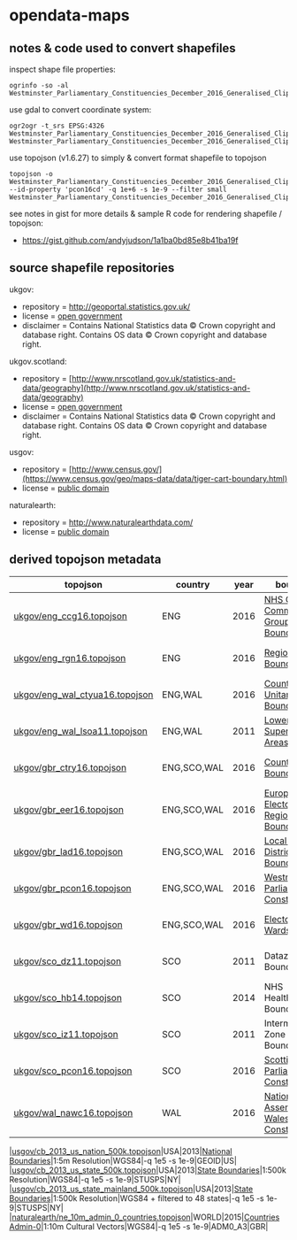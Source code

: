 # opendata-maps

## notes & code used to convert shapefiles

inspect shape file properties:
```
ogrinfo -so -al Westminster_Parliamentary_Constituencies_December_2016_Generalised_Clipped_Boundaries_in_Great_Britain.shp
```
use gdal to convert coordinate system:
```
ogr2ogr -t_srs EPSG:4326 Westminster_Parliamentary_Constituencies_December_2016_Generalised_Clipped_Boundaries_in_Great_Britain_WGS84.shp Westminster_Parliamentary_Constituencies_December_2016_Generalised_Clipped_Boundaries_in_Great_Britain.shp
```
use topojson (v1.6.27) to simply & convert format shapefile to topojson
```
topojson -o Westminster_Parliamentary_Constituencies_December_2016_Generalised_Clipped_Boundaries_in_Great_Britain_WGS84.topojson --id-property 'pcon16cd' -q 1e+6 -s 1e-9 --filter small Westminster_Parliamentary_Constituencies_December_2016_Generalised_Clipped_Boundaries_in_Great_Britain_WGS84.shp
```

see notes in gist for more details & sample R code for rendering shapefile / topojson:

- https://gist.github.com/andyjudson/1a1ba0bd85e8b41ba19f

## source shapefile repositories

ukgov:

- repository = http://geoportal.statistics.gov.uk/
- license = [open government](http://www.nationalarchives.gov.uk/doc/open-government-licence/version/3/)
- disclaimer = Contains National Statistics data © Crown copyright and database right. Contains OS data © Crown copyright and database right.

ukgov.scotland:

- repository = [http://www.nrscotland.gov.uk/statistics-and-data/geography](http://www.nrscotland.gov.uk/statistics-and-data/geography)
- license = [open government](http://www.nationalarchives.gov.uk/doc/open-government-licence/version/3/)
- disclaimer = Contains National Statistics data © Crown copyright and database right. Contains OS data © Crown copyright and database right.

usgov:

- repository = [http://www.census.gov/](https://www.census.gov/geo/maps-data/data/tiger-cart-boundary.html)
- license = [public domain](https://ask.census.gov/prweb/PRServletCustom/YACFBFye-rFIz_FoGtyvDRUGg1Uzu5Mn*/!STANDARD)

naturalearth:

- repository = http://www.naturalearthdata.com/
- license = [public domain](http://www.naturalearthdata.com/about/terms-of-use/)


## derived topojson metadata


|topojson|country|year|boundary|resolution|transform|simplify|id-column|id-example|
|---|---|---|---|---|---|---|---|---|
|[ukgov/eng_ccg16.topojson](https://github.com/andyjudson/opendata-maps/blob/master/ukgov/eng_ccg16.topojson)|ENG|2016|[NHS Clinical Commissioning Group Boundaries](http://geoportal.statistics.gov.uk/datasets?q=CCG+Boundaries)|Generalised Clipped (20m)|WGS84|-q 1e6 -s 1e-9|CCG16CD|E38000126|
|[ukgov/eng_rgn16.topojson](https://github.com/andyjudson/opendata-maps/blob/master/ukgov/eng_rgn16.topojson)|ENG|2016|[Region Boundaries](http://geoportal.statistics.gov.uk/datasets?q=RGN+Boundaries)|Generalised Clipped (20m)|WGS84|-q 1e6 -s 1e-9|RGN16CD|E12000002|
|[ukgov/eng_wal_ctyua16.topojson](https://github.com/andyjudson/opendata-maps/blob/master/ukgov/eng_wal_ctyua16.topojson)|ENG,WAL|2016|[County & Unitary Boundaries](http://geoportal.statistics.gov.uk/datasets?q=CTYUA+Boundaries)|Generalised Clipped (20m)|WGS84|-q 1e6 -s 1e-9|CTYUA16CD|E06000005|
|[ukgov/eng_wal_lsoa11.topojson](https://github.com/andyjudson/opendata-maps/blob/master/ukgov/eng_wal_lsoa11.topojson)|ENG,WAL|2011|[Lower Layer Super Output Areas](http://geoportal.statistics.gov.uk/datasets?q=LSOA_Boundaries)|Generalised Clipped (20m)|WGS84|-q 1e6 -s 1e-9|LSOA11CD|E01032764|
|[ukgov/gbr_ctry16.topojson](https://github.com/andyjudson/opendata-maps/blob/master/ukgov/gbr_ctry16.topojson)|ENG,SCO,WAL|2016|[Country Boundaries](http://geoportal.statistics.gov.uk/datasets?q=CTRY_Boundaries)|Generalised Clipped (20m)|WGS84|-q 1e6 -s 1e-9|CTRY16CD|E92000001|
|[ukgov/gbr_eer16.topojson](https://github.com/andyjudson/opendata-maps/blob/master/ukgov/gbr_eer16.topojson)|ENG,SCO,WAL|2016|[European Electoral Region Boundaries](http://geoportal.statistics.gov.uk/datasets?q=EER+Boundaries)|Generalised Clipped (20m)|WGS84|-q 1e6 -s 1e-9|EER16CD|E15000001|
|[ukgov/gbr_lad16.topojson](https://github.com/andyjudson/opendata-maps/blob/master/ukgov/gbr_lad16.topojson)|ENG,SCO,WAL|2016|[Local Area District Boundaries](http://geoportal.statistics.gov.uk/datasets?q=LAD+Boundaries)|Generalised Clipped (20m)|WGS84|-q 1e6 -s 1e-9|LAD16CD|E07000201|
|[ukgov/gbr_pcon16.topojson](https://github.com/andyjudson/opendata-maps/blob/master/ukgov/gbr_pcon16.topojson)|ENG,SCO,WAL|2016|[Westminster Parliamentary Constituencies](http://geoportal.statistics.gov.uk/datasets?q=PCON+Boundaries)|Generalised Clipped (20m)|WGS84|-q 1e6 -s 1e-9|PCON16CD|E14000886|
|[ukgov/gbr_wd16.topojson](https://github.com/andyjudson/opendata-maps/blob/master/ukgov/gbr_wd16.topojson)|ENG,SCO,WAL|2016|[Electoral Wards](http://geoportal.statistics.gov.uk/datasets?q=WD+Boundaries)|Generalised Clipped (20m)|WGS84|-q 1e6 -s 1e-9|WD16CD|E05000950|
|[ukgov/sco_dz11.topojson](https://github.com/andyjudson/opendata-maps/blob/master/ukgov/sco_dz11.topojson)|SCO|2011|Datazone Boundaries|Generalised Clipped (20m)|WGS84|-q 1e6 -s 1e-9|DATAZONE|S01000001|
|[ukgov/sco_hb14.topojson](https://github.com/andyjudson/opendata-maps/blob/master/ukgov/sco_hb14.topojson)|SCO|2014|NHS Healthboard Boundaries|Generalised Clipped (20m)|WGS84|-q 1e6 -s 1e-9|HBCODE|S08000001|
|[ukgov/sco_iz11.topojson](https://github.com/andyjudson/opendata-maps/blob/master/ukgov/sco_iz11.topojson)|SCO|2011|Intermediate Zone Boundaries|Generalised Clipped (20m)|WGS84|-q 1e6 -s 1e-9|INTERZONE|S02000001|
|[ukgov/sco_pcon16.topojson](https://github.com/andyjudson/opendata-maps/blob/master/ukgov/sco_pcon16.topojson)|SCO|2016|[Scottish Parliamentary Constituencies](http://geoportal.statistics.gov.uk/datasets?q=SPC_Boundaries)|Generalised Clipped (20m)|WGS84|-q 1e6 -s 1e-9|SPC16CD|S16000078|
|[ukgov/wal_nawc16.topojson](https://github.com/andyjudson/opendata-maps/blob/master/ukgov/wal_nawc16.topojson)|WAL|2016|[National Assembly Wales Constituencies](http://geoportal.statistics.gov.uk/datasets?q=NAWC+Boundaries)|Generalised Clipped (20m)|WGS84|-q 1e6 -s 1e-9|NAWC16CD|W09000015|

|[usgov/cb_2013_us_nation_500k.topojson](https://github.com/andyjudson/opendata-maps/blob/master/usgov/cb_2013_us_nation_500k.topojson)|USA|2013|[National Boundaries](https://www.census.gov/geo/maps-data/data/cbf/cbf_nation.html)|1:5m Resolution|WGS84|-q 1e5 -s 1e-9|GEOID|US|
|[usgov/cb_2013_us_state_500k.topojson](https://github.com/andyjudson/opendata-maps/blob/master/usgov/cb_2013_us_state_500k.topojson)|USA|2013|[State Boundaries](https://www.census.gov/geo/maps-data/data/cbf/cbf_state.html)|1:500k Resolution|WGS84|-q 1e5 -s 1e-9|STUSPS|NY|
|[usgov/cb_2013_us_state_mainland_500k.topojson](https://github.com/andyjudson/opendata-maps/blob/master/usgov/cb_2013_us_state_mainland_500k.topojson)|USA|2013|[State Boundaries](https://www.census.gov/geo/maps-data/data/cbf/cbf_state.html)|1:500k Resolution|WGS84 + filtered to 48 states|-q 1e5 -s 1e-9|STUSPS|NY|
|[naturalearth/ne_10m_admin_0_countries.topojson](https://github.com/andyjudson/opendata-maps/blob/master/naturalearth/ne_10m_admin_0_countries.topojson)|WORLD|2015|[Countries Admin-0](http://www.naturalearthdata.com/downloads/10m-cultural-vectors/10m-admin-0-countries/)|1:10m Cultural Vectors|WGS84|-q 1e5 -s 1e-9|ADM0_A3|GBR|


